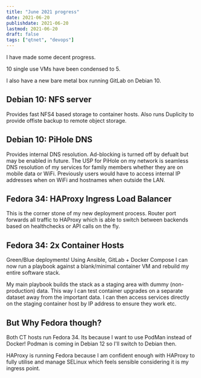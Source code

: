 ```yaml
---
title: "June 2021 progress"
date: 2021-06-20
publishdate: 2021-06-20
lastmod: 2021-06-20
draft: false
tags: ["qtnet", "devops"]
---
```


I have made some decent progress. 

10 single use VMs have been condensed to 5.

I also have a new bare metal box running GitLab on Debian 10.

## Debian 10: NFS server
Provides fast NFS4 based storage to container hosts. Also runs Duplicity to provide offiste backup to remote object storage.

## Debian 10: PiHole DNS
Provides internal DNS resolution. Ad-blocking is turned off by defualt but may be enabled in future. The USP for PiHole on my network is seamless DNS resolution of my services for family members whether they are on mobile data or WiFi. Previously users would have to access internal IP addresses when on WiFi and hostnames when outside the LAN.

## Fedora 34: HAProxy Ingress Load Balancer
This is the corner stone of my new deployment process. Router port forwards all traffic to HAProxy which is able to switch between backends based on healthchecks or API calls on the fly.

## Fedora 34: 2x Container Hosts
Green/Blue deployments! Using Ansible, GitLab + Docker Compose I can now run a playbook against a blank/minimal container VM and rebuild my entire software stack.

My main playbook builds the stack as a staging area with dummy (non-production) data. This way I can test container upgrades on a separate dataset away from the important data. I can then access services directly on the staging container host by IP address to ensure they work etc.

## But Why Fedora though?
Both CT hosts run Fedora 34. Its because I want to use PodMan instead of Docker! Podman is coming in Debian 12 so I'll switch to Debian then.

HAProxy is running Fedora because I am confident enough with HAProxy to fully utilise and manage SELinux which feels sensible considering it is my ingress point.
